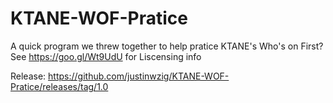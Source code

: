 # KTANE-WOF-Pratice
A quick program we threw together to help pratice KTANE's Who's on First?
See https://goo.gl/Wt9UdU for Liscensing info

Release: https://github.com/justinwzig/KTANE-WOF-Pratice/releases/tag/1.0
